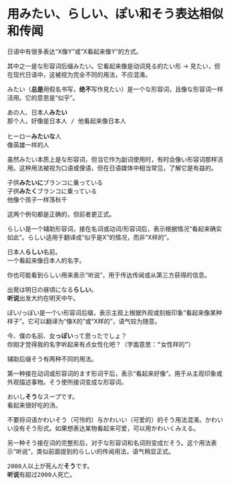 # 用みたい、らしい、ぽい和そう表达相似和传闻

日语中有很多表达“X像Y”或“X看起来像Y”的方式。

其中之一是な形容词后缀みたい。它看起来像是动词見る的たい形 -> 見たい，但在现代日语中，这被视为完全不同的用法，不应混淆。

みたい（**总是**用假名书写，**绝不**写作見たい）是一个な形容词，且像な形容词一样活用。它的意思是“似乎”。

<pre>
あの人、日本人<b>みたい</b>
那个人，好像是日本人 / 他看起来像日本人

ヒーロー<b>みたいな</b>人
像英雄一样的人
</pre>

虽然みたい本质上是な形容词，但当它作为副词使用时，有时会像い形容词那样活用。这种用法被视为口语或俚语，但在日语媒体中相当常见，了解它是有益的。

<pre>
子供<b>みたいに</b>ブランコに乗っている
子供<b>みたく</b>ブランコに乗っている
他像个孩子一样荡秋千
</pre>

这两个例句都是正确的，但前者更正式。

らしい是一个辅助形容词，接在名词或动词/形容词后，表示根据情况“看起来确实如此”。らしい适用于翻译成“似乎是X”的情况，而非“X样的”。

<pre>
日本人<b>らしい</b>名前。
一个看起来像日本人的名字。
</pre>

你也可能看到らしい用来表示“听说”，用于传达传闻或从第三方获得的信息。

<pre>
出発は明日の昼頃になる<b>らしい</b>。
<b>听说</b>出发大约在明天中午。
</pre>

ぽい/っぽい是一个い形容词后缀，表示主观上根据外观或刻板印象“看起来像某种样子”。它可以翻译为“像X的”或“X样的”，语气较为随意。

<pre>
今、僕の名前、女<b>っぽい</b>って思ったでしょ？
你刚才觉得我的名字听起来有点女性化吧？（字面意思：“女性样的”）
</pre>

辅助后缀そう有两种不同的用法。

第一种接在动词或形容词的ます形词干后，表示“看起来好像”。用于从主观印象或外观描述事物。そう使所接词变成な形容词。

<pre>
おいし<b>そう</b>なスープです。
看起来很好吃的汤。
</pre>

<div class="warning">
不要将词语かわいそう（可怜的）与かわいい（可爱的）的そう用法混淆。かわいい没有そう形式。如果想表达某物看起来可爱，可以用かわいくみえる。
</div>

另一种そう接在词的完整形后，对于な形容词和名词则变成だそう。这个用法表示“听说”，类似前面提到的らしい的传闻用法，语气稍显正式。

<pre>
2000人以上が死んだ<b>そう</b>です。
<b>听说</b>有超过2000人死亡。
</pre>